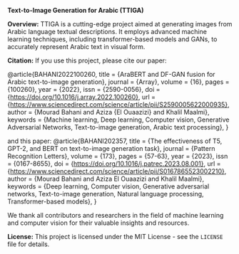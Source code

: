 **Text-to-Image Generation for Arabic (TTIGA)**

**Overview:**
TTIGA is a cutting-edge project aimed at generating images from Arabic language textual descriptions. 
It employs advanced machine learning techniques, including transformer-based models and GANs, to accurately represent Arabic text in visual form.




**Citation:**
If you use this project, please cite our paper:


@article{BAHANI2022100260,
title = {AraBERT and DF-GAN fusion for Arabic text-to-image generation},
journal = {Array},
volume = {16},
pages = {100260},
year = {2022},
issn = {2590-0056},
doi = {https://doi.org/10.1016/j.array.2022.100260},
url = {https://www.sciencedirect.com/science/article/pii/S2590005622000935},
author = {Mourad Bahani and Aziza {El Ouaazizi} and Khalil Maalmi},
keywords = {Machine learning, Deep learning, Computer vision, Generative Adversarial Networks, Text-to-image generation, Arabic text processing},
}

and this paper:
@article{BAHANI202357,
title = {The effectiveness of T5, GPT-2, and BERT on text-to-image generation task},
journal = {Pattern Recognition Letters},
volume = {173},
pages = {57-63},
year = {2023},
issn = {0167-8655},
doi = {https://doi.org/10.1016/j.patrec.2023.08.001},
url = {https://www.sciencedirect.com/science/article/pii/S0167865523002210},
author = {Mourad Bahani and Aziza El Ouaazizi and Khalil Maalmi},
keywords = {Deep learning, Computer vision, Generative adversarial networks, Text-to-image generation, Natural language processing, Transformer-based models},
}

We thank all contributors and researchers in the field of machine learning and computer vision for their valuable insights and resources.

**License:**
This project is licensed under the MIT License - see the `LICENSE` file for details.
